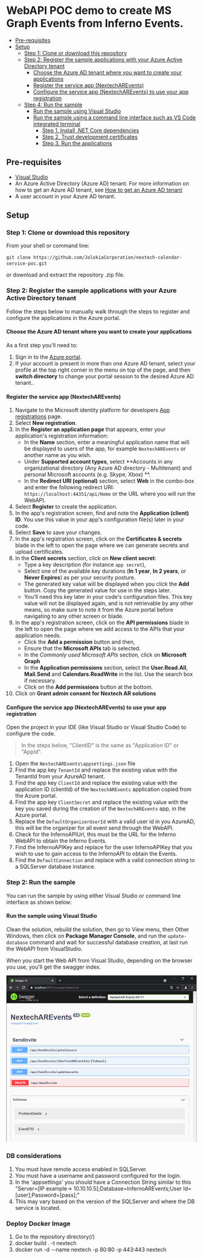  # WebAPI POC demo to create MS Graph Events from Inferno Events. 

  - [Pre-requisites](#pre-requisites)
  - [Setup](#setup)
    - [Step 1:  Clone or download this repository](#step-1-clone-or-download-this-repository)
    - [Step 2:  Register the sample applications with your Azure Active Directory tenant](#step-2-register-the-sample-applications-with-your-azure-active-directory-tenant)
      - [Choose the Azure AD tenant where you want to create your applications](#choose-the-azure-ad-tenant-where-you-want-to-create-your-applications)
      - [Register the service app (NextechAREvents)](#register-the-service-app-webapi-multitenant-todolistservice-v2)
      - [Configure the service app (NextechAREvents) to use your app registration](#configure-the-service-app-webapi-multitenant-todolistservice-v2-to-use-your-app-registration)
    - [Step 4: Run the sample](#step-4-run-the-sample)
      - [Run the sample using Visual Studio](#run-the-sample-using-visual-studio)
      - [Run the sample using a command line interface such as VS Code integrated terminal](#run-the-sample-using-a-command-line-interface-such-as-vs-code-integrated-terminal)
        - [Step 1. Install .NET Core dependencies](#step-1-install-net-core-dependencies)
        - [Step 2. Trust development certificates](#step-2-trust-development-certificates)
        - [Step 3. Run the applications](#step-3-run-the-applications)

## Pre-requisites

- [Visual Studio](https://visualstudio.microsoft.com/downloads/)
- An Azure Active Directory (Azure AD) tenant. For more information on how to get an Azure AD tenant, see [How to get an Azure AD tenant](https://azure.microsoft.com/documentation/articles/active-directory-howto-tenant/)
- A user account in your Azure AD tenant. 

## Setup

### Step 1:  Clone or download this repository

From your shell or command line:

```Shell
git clone https://github.com/JolokiaCorporation/nextech-calendar-service-poc.git

```

or download and extract the repository .zip file.

### Step 2:  Register the sample applications with your Azure Active Directory tenant

Follow the steps below to manually walk through the steps to register and configure the applications in the Azure portal.

#### Choose the Azure AD tenant where you want to create your applications

As a first step you'll need to:

1. Sign in to the [Azure portal](https://portal.azure.com).
2. If your account is present in more than one Azure AD tenant, select your profile at the top right corner in the menu on top of the page, and then **switch directory** to change your portal session to the desired Azure AD tenant..

#### Register the service app (NextechAREvents)

1. Navigate to the Microsoft identity platform for developers [App registrations](https://go.microsoft.com/fwlink/?linkid=2083908) page.
1. Select **New registration**.
1. In the **Register an application page** that appears, enter your application's registration information:
   - In the **Name** section, enter a meaningful application name that will be displayed to users of the app, for example `NextechAREvents` or another name as you wish.
   - Under **Supported account types**, select **Accounts in any organizational directory (Any Azure AD directory - Multitenant) and personal Microsoft accounts (e.g. Skype, Xbox)
**.
   - In the **Redirect URI (optional)** section, select **Web** in the combo-box and enter the following redirect URI: `https://localhost:44351/api/Home` or the URL where you will run the WebAPI.
1. Select **Register** to create the application.
1. In the app's registration screen, find and note the **Application (client) ID**. You use this value in your app's configuration file(s) later in your code.
1. Select **Save** to save your changes.
1. In the app's registration screen, click on the **Certificates & secrets** blade in the left to open the page where we can generate secrets and upload certificates.
1. In the **Client secrets** section, click on **New client secret**:
   - Type a key description (for instance `app secret`),
   - Select one of the available key durations (**In 1 year**, **In 2 years**, or **Never Expires**) as per your security posture.
   - The generated key value will be displayed when you click the **Add** button. Copy the generated value for use in the steps later.
   - You'll need this key later in your code's configuration files. This key value will not be displayed again, and is not retrievable by any other means, so make sure to note it from the Azure portal before navigating to any other screen or blade.
1. In the app's registration screen, click on the **API permissions** blade in the left to open the page where we add access to the APIs that your application needs.
   - Click the **Add a permission** button and then,
   - Ensure that the **Microsoft APIs** tab is selected.
   - In the *Commonly used Microsoft APIs* section, click on **Microsoft Graph**
   - In the **Application permissions** section, select the **User.Read.All**,  **Mail.Send** and **Calendars.ReadWrite** in the list. Use the search box if necessary.
   - Click on the **Add permissions** button at the bottom.
1. Click on **Grant admin consent for Nextech AR solutions**

#### Configure the service app (NextechAREvents) to use your app registration

Open the project in your IDE (like Visual Studio or Visual Studio Code) to configure the code.

>In the steps below, "ClientID" is the same as "Application ID" or "AppId".

1. Open the `NextechAREvents\appsettings.json` file
1. Find the app key `TenantId` and replace the existing value with the TenantId from your AzureAD tenant.
1. Find the app key `ClientId` and replace the existing value with the application ID (clientId) of the `NextechAREvents` application copied from the Azure portal.
1. Find the app key `ClientSecret` and replace the existing value with the key you saved during the creation of the `NextechAREvents` app, in the Azure portal.
1. Replace the `DefaultOrganizerUserId` with a valid user id in you AzureAD, this will be the organizer for all event send through the WebAPI.
1. Check for the InfernoAPIUrl, this must be the URL for the Inferno WebAPI to obtain the Inferno Events.
1. Find the InfernoAPIKey and replace for the user InfernoAPIKey that you wish to use to gain access to the InfernoAPI to obtain the Events.
1. Find the `DefaultConnection` and replace with a valid connection string to a SQLServer database instance.


### Step 2: Run the sample

You can run the sample by using either Visual Studio or command line interface as shown below:

#### Run the sample using Visual Studio

Clean the solution, rebuild the solution, then go to View menu, then Other Windows, then click on **Package Manager Console**, and run the `update-database` command and wait for successful database creation, at last run the WebAPI from VisualStudio.

When you start the Web API from Visual Studio, depending on the browser you use, you'll get the swagger index.

![swagger](./ReadmeFiles/SwaggerIndex.png)

### DB considerations

1. You must have remote access enabled in SQLServer.
2. You must have a username and password configured for the login.
3. In the 'appsettings' you should have a Connection String similar to this 
"Server=[IP example-> 10.10.10.5];Database=InfernoAREvents;User Id=[user];Password=[pass];"
4. This may vary based on the version of the SQLServer and where the DB service is located.

### Deploy Docker Image

1. Go to the repository directory(/)
2. docker build . -t nextech
3. docker run -d --name nextech -p 80:80 -p 443:443 nextech






